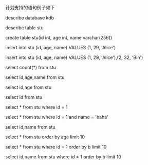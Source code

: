计划支持的语句例子如下

describe database kdb

describe table stu

create table stu(id int, age int, name varchar(256))

insert into stu (id, age, name) VALUES (1, 29, 'Alice')

insert into stu (id, age, name) VALUES (1, 29, 'Alice'),(2, 32, 'Bin')

select count(*) from stu

select id,age,name from stu

select id,age from stu

select id from stu

select * from stu where id = 1

select * from stu where id = 1 and name = 'haha'

select id,name from stu

select * from stu order by age limit 10

select * from stu where id = 1 order by b limit 10

select id,name from stu where id = 1 order by b limit 10
